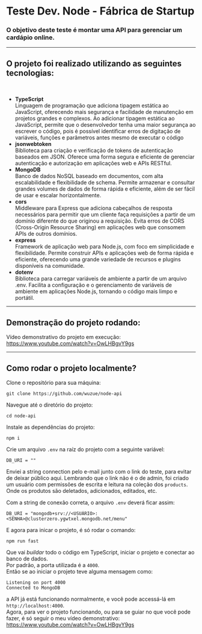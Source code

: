 # **Teste Dev. Node - Fábrica de Startup**
### O objetivo deste teste é montar uma API para gerenciar um cardápio online.
<hr>

## **O projeto foi realizado utilizando as seguintes tecnologias:** 

<br>

* **TypeScript**<br>
Linguagem de programação que adiciona tipagem estática ao JavaScript, oferecendo mais segurança e facilidade de manutenção em projetos grandes e complexos.
Ao adicionar tipagem estática ao JavaScript, permite que o desenvolvedor tenha uma maior segurança ao escrever o código, pois é possível identificar erros de digitação de variáveis, funções e parâmetros antes mesmo de executar o código
* **jsonwebtoken**<br>
Biblioteca para criação e verificação de tokens de autenticação baseados em JSON.
Oferece uma forma segura e eficiente de gerenciar autenticação e autorização em aplicações web e APIs RESTful.
* **MongoDB**<br>
Banco de dados NoSQL baseado em documentos, com alta escalabilidade e flexibilidade de schema.
Permite armazenar e consultar grandes volumes de dados de forma rápida e eficiente, além de ser fácil de usar e escalar horizontalmente.
* **cors**<br>
Middleware para Express que adiciona cabeçalhos de resposta necessários para permitir que um cliente faça requisições a partir de um domínio diferente do que originou a requisição.
Evita erros de CORS (Cross-Origin Resource Sharing) em aplicações web que consomem APIs de outros domínios.
* **express**<br>
Framework de aplicação web para Node.js, com foco em simplicidade e flexibilidade.
Permite construir APIs e aplicações web de forma rápida e eficiente, oferecendo uma grande variedade de recursos e plugins disponíveis na comunidade.
* **dotenv**<br>
Biblioteca para carregar variáveis de ambiente a partir de um arquivo .env.
Facilita a configuração e o gerenciamento de variáveis de ambiente em aplicações Node.js, tornando o código mais limpo e portátil.

<hr>

## **Demonstração do projeto rodando:**
Vídeo demonstrativo do projeto em execução: https://www.youtube.com/watch?v=OwLHBgvY9gs
<hr>

## **Como rodar o projeto localmente?**
Clone o repositório para sua máquina:
```
git clone https://github.com/wuzue/node-api
```
Navegue até o diretório do projeto:
```
cd node-api
```
Instale as dependências do projeto:
```
npm i
```
Crie um arquivo ```.env``` na raíz do projeto com a seguinte variável:
```
DB_URI = ""
```
Enviei a string connection pelo e-mail junto com o link do teste, para evitar de deixar público aqui. Lembrando que o link não é o de admin, foi criado um usuário com permissões de escrita e leitura na coleção dos ```products```. Onde os produtos são deletados, adicionados, editados, etc.
<br>

Com a string de conexão correta, o arquivo ```.env``` deverá ficar assim:
```
DB_URI = "mongodb+srv://<USUÁRIO>:<SENHA>@clusterzero.ygwtxel.mongodb.net/menu"
```
E agora para inicar o projeto, é só rodar o comando:
```
npm run fast
```
Que vai *buildar* todo o código em TypeScript, iniciar o projeto e conectar ao banco de dados.<br>
Por padrão, a porta utilizada é a ```4000```.<br>
Então se ao iniciar o projeto teve alguma mensagem como:
```
Listening on port 4000
Connected to MongoDB
```
a API já está funcionando normalmente, e você pode accessá-lá em ```http://localhost:4000```.<br>
Agora, para ver o projeto funcionando, ou para se guiar no que você pode fazer, é só seguir o meu vídeo demonstrativo: https://www.youtube.com/watch?v=OwLHBgvY9gs